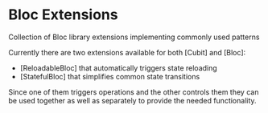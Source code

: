 # Bloc Extensions

Collection of Bloc library extensions implementing commonly used patterns

Currently there are two extensions available for both [Cubit] and [Bloc]:
- [ReloadableBloc] that automatically triggers state reloading
- [StatefulBloc] that simplifies common state transitions

Since one of them triggers operations and the other controls them they can
be used together as well as separately to provide the needed functionality.
